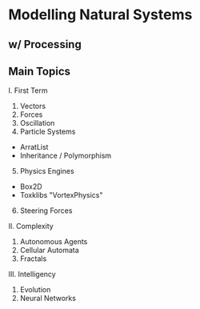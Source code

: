 # Modelling Natural Systems

## w/ Processing

## Main Topics

I. First Term

1. Vectors
2. Forces
3. Oscillation
4. Particle Systems

  - ArratList
  - Inheritance / Polymorphism

5. Physics Engines

  - Box2D
  - Toxklibs "VortexPhysics"

6. Steering Forces

II. Complexity

1. Autonomous Agents
2. Cellular Automata
3. Fractals

III. Intelligency

1. Evolution
2. Neural Networks
